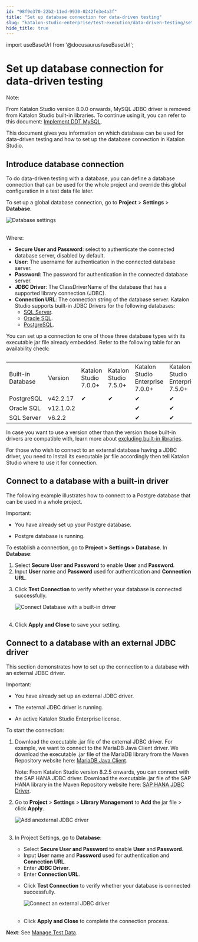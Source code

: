 ```yaml
---
id: "98f9e370-22b2-11ed-9930-0242fe3e4a3f"
title: "Set up database connection for data-driven testing"
slug: "katalon-studio-enterprise/test-execution/data-driven-testing/set-up-database-connection-for-data-driven-testing"
hide_title: true
---
```

import useBaseUrl from '@docusaurus/useBaseUrl';

    

# <a id="id" class="anchor_top_offset"/><a id="ariaid-title1" class="anchor_top_offset"/>Set up database connection for data-driven testing

    
      
<div xmlns="http://www.w3.org/1999/xhtml" className="note note note_note"><span className="note__title">Note:</span> 
  <p className="p">From Katalon Studio version 8.0.0 onwards, MySQL JDBC driver is
    removed from Katalon Studio built-in libraries. To continue using
    it, you can refer to this document: <a className="xref" href="/docs/legacy/katalon-studio-enterprise/test-execution/data-driven-testing/implement-data-driven-testing-with-mysql">Implement
      DDT MySQL</a>.</p>
</div>
      
<p xmlns="http://www.w3.org/1999/xhtml" className="p">This document gives you information on which database can be   used for data-driven testing and how to set up the database   connection in Katalon Studio.</p> 
    
  

## <a id="id_1" class="anchor_top_offset"/>Introduce database connection

<p xmlns="http://www.w3.org/1999/xhtml" className="p">To do data-driven testing with a database, you can define a   database connection that can be used for the whole project and   override this global configuration in a test data file later.</p> 
<p xmlns="http://www.w3.org/1999/xhtml" className="p">To set up a global database connection, go to   <strong className="ph b">Project</strong> &gt; <strong className="ph b">Settings</strong> &gt;   <strong className="ph b">Database</strong>.</p> 
<p xmlns="http://www.w3.org/1999/xhtml" className="p">   <img className="image" src={useBaseUrl("https://github.com/katalon-studio/docs-images/raw/master/katalon-studio/docs/database-settings/KS-DATABASE-Database-settings.png")} alt="Database settings" /><br /><br /> </p> 
<p xmlns="http://www.w3.org/1999/xhtml" className="p">Where:</p> 
<ul xmlns="http://www.w3.org/1999/xhtml" className="ul"><li className="li">     <strong className="ph b">Secure User and Password</strong>: select to     authenticate the connected database server, disabled by     default.</li><li className="li">     <strong className="ph b">User</strong>: The username for authentication in the     connected database server.</li><li className="li">     <strong className="ph b">Password</strong>: The password for authentication in     the connected database server.</li><li className="li">     <strong className="ph b">JDBC Driver</strong>: The ClassDriverName of the     database that has a supported library connection (JDBC).</li><li className="li">     <strong className="ph b">Connection URL</strong>: The connection string of the     database server. Katalon Studio supports built-in JDBC Drivers for     the following databases:      <ul className="ul"><li className="li">         <a className="xref j-external-link" href="https://docs.microsoft.com/en-us/sql/connect/jdbc/connecting-to-sql-server-with-the-jdbc-driver?view=sql-server-ver15" target="_blank">SQL           Server</a>.</li><li className="li">         <a className="xref j-external-link" href="https://docs.oracle.com/database/121/JJDBC/urls.htm#JJDBC28268" target="_blank">Oracle           SQL</a>.</li><li className="li">         <a className="xref j-external-link" href="https://jdbc.postgresql.org/documentation/head/connect.html" target="_blank">PostgreSQL</a>.</li></ul>   </li></ul> 
<p xmlns="http://www.w3.org/1999/xhtml" className="p">You can set up a connection to one of those three database types   with its executable jar file already embedded. Refer to the   following table for an availability check:</p> 
<table xmlns="http://www.w3.org/1999/xhtml" className="table"><caption /><tbody className="tbody"><tr className><td className="entry">Built-in Database</td><td className="entry">Version</td><td className="entry">Katalon Studio 7.0.0+</td><td className="entry">Katalon Studio 7.5.0+</td><td className="entry">Katalon Studio Enterprise 7.0.0+</td><td className="entry">Katalon Studio Enterprise 7.5.0+</td></tr><tr className><td className="entry">PostgreSQL</td><td className="entry">v42.2.17</td><td className="entry">✔</td><td className="entry">✔</td><td className="entry">✔</td><td className="entry">✔</td></tr><tr className><td className="entry">Oracle SQL</td><td className="entry">v12.1.0.2</td><td className="entry" /><td className="entry" /><td className="entry">✔</td><td className="entry">✔</td></tr><tr className><td className="entry">SQL         Server</td><td className="entry">v6.2.2</td><td className="entry" /><td className="entry" /><td className="entry">✔</td><td className="entry">✔</td></tr></tbody></table> 
<p xmlns="http://www.w3.org/1999/xhtml" className="p">In case you want to use a version other than the version those   built-in drivers are compatible with, learn more about <a className="xref" href="/docs/legacy/katalon-studio-enterprise/create-tests-and-projects/manage-projects/libraries-management#task-4328">excluding     built-in libraries</a>.</p> 
<p xmlns="http://www.w3.org/1999/xhtml" className="p">For those who wish to connect to an external database having a   JDBC driver, you need to install its executable jar file   accordingly then tell Katalon Studio where to use it for   connection.</p> 

## <a id="id_2" class="anchor_top_offset"/>Connect to a database with a built-in driver

<p xmlns="http://www.w3.org/1999/xhtml" className="p">The following example illustrates how to connect to a Postgre   database that can be used in a whole project.</p> 
<div xmlns="http://www.w3.org/1999/xhtml" className="note important note_important"><span className="note__title">Important:</span> 
  <div className="p"> <ul className="ul"><li className="li"><p className="p">You have already set up your Postgre database.</p></li><li className="li"><p className="p">Postgre database is running.</p></li></ul> </div></div>
<p xmlns="http://www.w3.org/1999/xhtml" className="p">To establish a connection, go to <strong className="ph b">Project &gt; Settings     &gt; Database</strong>. In <strong className="ph b">Database</strong>:</p> 
<ol xmlns="http://www.w3.org/1999/xhtml" className="ol"><li className="li">Select <strong className="ph b">Secure User and Password</strong> to enable     <strong className="ph b">User</strong> and <strong className="ph b">Password</strong>.</li><li className="li">Input <strong className="ph b">User</strong> name and <strong className="ph b">Password</strong>     used for authentication and <strong className="ph b">Connection URL</strong>.</li><li className="li">     <p className="p">Click <strong className="ph b">Test Connection</strong> to verify whether your       database is connected successfully.</p>     <p className="p">       <img className="image" src={useBaseUrl("https://github.com/katalon-studio/docs-images/raw/master/katalon-studio/docs/database-settings/KS-DATABASE-Connect-built-in-library.png")} alt="Connect Database with a built-in driver" /><br /><br />     </p>   </li><li className="li">     <p className="p">Click <strong className="ph b">Apply and Close</strong> to save your setting.</p>   </li></ol> 

## <a id="id_3" class="anchor_top_offset"/>Connect to a database with an external JDBC driver

<p xmlns="http://www.w3.org/1999/xhtml" className="p">This section demonstrates how to set up the connection to a   database with an external JDBC driver.</p> 
<div xmlns="http://www.w3.org/1999/xhtml" className="note important note_important"><span className="note__title">Important:</span> 
  <div className="p"><ul className="ul"><li className="li"><p className="p"> You have already set up an external JDBC driver.</p></li><li className="li"><p className="p">The external JDBC driver is running.</p></li><li className="li"><p className="p">An active Katalon Studio
          Enterprise license.</p></li></ul></div></div>
<p xmlns="http://www.w3.org/1999/xhtml" className="p">To start the connection:</p> 
<ol xmlns="http://www.w3.org/1999/xhtml" className="ol"><li className="li">     <p className="p">Download the executable .jar file of the external JDBC driver.       For example, we want to connect to the MariaDB Java Client driver.       We download the executable .jar file of the MariaDB library from       the Maven Repository website here: <a className="xref j-external-link" href="https://mvnrepository.com/artifact/org.mariadb.jdbc/mariadb-java-client" target="_blank">MariaDB         Java Client</a>.</p>     <div className="note note note_note"><span className="note__title">Note:</span>        From Katalon Studio version 8.2.5 onwards, you can connect with       the SAP HANA JDBC driver. Download the executable .jar file of the       SAP HANA library in the Maven Repository website here: <a className="xref j-external-link" href="https://mvnrepository.com/artifact/com.sap.cloud.db.jdbc/ngdbc" target="_blank">SAP         HANA JDBC Driver</a>.     </div>   </li><li className="li">     <p className="p">Go to <strong className="ph b">Project</strong> &gt; <strong className="ph b">Settings</strong>       &gt; <strong className="ph b">Library Management</strong> to <strong className="ph b">Add</strong>       the jar file &gt; click <strong className="ph b">Apply</strong>.</p>     <p className="p">       <img className="image" src={useBaseUrl("https://github.com/katalon-studio/docs-images/raw/master/katalon-studio/docs/database-settings/KS-DATABASE-Connect-external-library.png")} alt="Add anexternal JDBC driver" /><br /><br />     </p>   </li><li className="li">     <p className="p">In Project Settings, go to <strong className="ph b">Database</strong>:</p>     <ul className="ul"><li className="li">Select <strong className="ph b">Secure User and Password</strong> to enable         <strong className="ph b">User</strong> and <strong className="ph b">Password</strong>.</li><li className="li">Input <strong className="ph b">User</strong> name and <strong className="ph b">Password</strong>         used for authentication and <strong className="ph b">Connection URL</strong>.</li><li className="li">Enter <strong className="ph b">JDBC Driver</strong>.</li><li className="li">Enter <strong className="ph b">Connection URL</strong>.</li><li className="li">         <p className="p">Click <strong className="ph b">Test Connection</strong> to verify whether your           database is connected successfully.</p>         <p className="p">           <img className="image" src={useBaseUrl("https://github.com/katalon-studio/docs-images/raw/master/katalon-studio/docs/database-settings/database-mariadb-new.png")} alt="Connect an external JDBC driver" /><br /><br />         </p>       </li><li className="li">         <p className="p">Click <strong className="ph b">Apply and Close</strong> to complete the           connection process.</p>       </li></ul>   </li></ol> 
<p xmlns="http://www.w3.org/1999/xhtml" className="p">   <strong className="ph b">Next</strong>: See <a className="xref" href="/docs/legacy/katalon-studio-enterprise/test-execution/data-driven-testing/manage-test-data#id_4">Manage     Test Data</a>.</p> 
